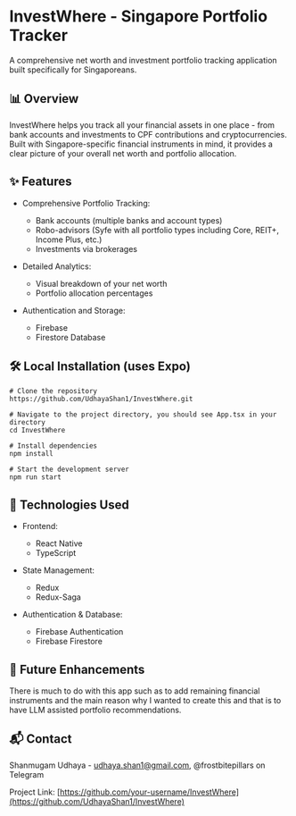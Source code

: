 # InvestWhere - Singapore Portfolio Tracker

A comprehensive net worth and investment portfolio tracking application built specifically for Singaporeans.

## 📊 Overview
InvestWhere helps you track all your financial assets in one place - from bank accounts and investments to CPF contributions and cryptocurrencies. Built with Singapore-specific financial instruments in mind, it provides a clear picture of your overall net worth and portfolio allocation.

## ✨ Features
- Comprehensive Portfolio Tracking:

  - Bank accounts (multiple banks and account types)
  - Robo-advisors (Syfe with all portfolio types including Core, REIT+, Income Plus, etc.)
  - Investments via brokerages

- Detailed Analytics:
  - Visual breakdown of your net worth
  - Portfolio allocation percentages
- Authentication and Storage:
  - Firebase
  - Firestore Database
## 🛠️ Local Installation (uses Expo)

```
# Clone the repository
https://github.com/UdhayaShan1/InvestWhere.git

# Navigate to the project directory, you should see App.tsx in your directory
cd InvestWhere

# Install dependencies
npm install

# Start the development server
npm run start
```

## 🚀 Technologies Used
- Frontend:
  - React Native
  - TypeScript

- State Management:
  - Redux
  - Redux-Saga
- Authentication & Database:
   - Firebase Authentication
   - Firebase Firestore

## 🔮 Future Enhancements
There is much to do with this app such as to add remaining financial instruments and the main reason why I wanted to create this and that is to have LLM assisted portfolio recommendations.

## 📬 Contact
Shanmugam Udhaya - udhaya.shan1@gmail.com, @frostbitepillars on Telegram

Project Link: [https://github.com/your-username/InvestWhere](https://github.com/UdhayaShan1/InvestWhere)
